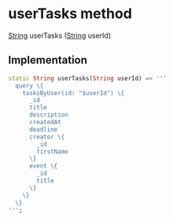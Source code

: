


# userTasks method








[String](https://api.flutter.dev/flutter/dart-core/String-class.html) userTasks
([String](https://api.flutter.dev/flutter/dart-core/String-class.html) userId)








## Implementation

```dart
static String userTasks(String userId) => '''
  query \{
    tasksByUser(id: "$userId") \{
      _id
      title
      description
      createdAt
      deadline
      creator \{
        _id
        firstName
      \}
      event \{
        _id
        title
      \}
    \}
  \}
''';
```







